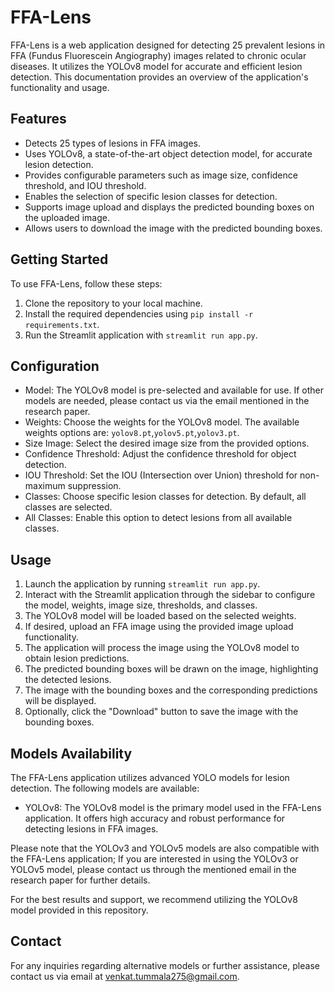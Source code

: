 # FFA-Lens

FFA-Lens is a web application designed for detecting 25 prevalent lesions in FFA (Fundus Fluorescein Angiography) images related to chronic ocular diseases. It utilizes the YOLOv8 model for accurate and efficient lesion detection. This documentation provides an overview of the application's functionality and usage.

## Features

- Detects 25 types of lesions in FFA images.
- Uses YOLOv8, a state-of-the-art object detection model, for accurate lesion detection.
- Provides configurable parameters such as image size, confidence threshold, and IOU threshold.
- Enables the selection of specific lesion classes for detection.
- Supports image upload and displays the predicted bounding boxes on the uploaded image.
- Allows users to download the image with the predicted bounding boxes.

## Getting Started

To use FFA-Lens, follow these steps:

1. Clone the repository to your local machine.
2. Install the required dependencies using `pip install -r requirements.txt`.
3. Run the Streamlit application with `streamlit run app.py`.

## Configuration

- Model: The YOLOv8 model is pre-selected and available for use. If other models are needed, please contact us via the email mentioned in the research paper.
- Weights: Choose the weights for the YOLOv8 model. The available weights options are: `yolov8.pt`,`yolov5.pt`,`yolov3.pt`.
- Size Image: Select the desired image size from the provided options.
- Confidence Threshold: Adjust the confidence threshold for object detection.
- IOU Threshold: Set the IOU (Intersection over Union) threshold for non-maximum suppression.
- Classes: Choose specific lesion classes for detection. By default, all classes are selected.
- All Classes: Enable this option to detect lesions from all available classes.

## Usage

1. Launch the application by running `streamlit run app.py`.
2. Interact with the Streamlit application through the sidebar to configure the model, weights, image size, thresholds, and classes.
3. The YOLOv8 model will be loaded based on the selected weights.
4. If desired, upload an FFA image using the provided image upload functionality.
5. The application will process the image using the YOLOv8 model to obtain lesion predictions.
6. The predicted bounding boxes will be drawn on the image, highlighting the detected lesions.
7. The image with the bounding boxes and the corresponding predictions will be displayed.
8. Optionally, click the "Download" button to save the image with the bounding boxes.

## Models Availability

The FFA-Lens application utilizes advanced YOLO models for lesion detection. The following models are available:

- YOLOv8: The YOLOv8 model is the primary model used in the FFA-Lens application. It offers high accuracy and robust performance for detecting lesions in FFA images.

Please note that the YOLOv3 and YOLOv5 models are also compatible with the FFA-Lens application; If you are interested in using the YOLOv3 or YOLOv5 model, please contact us through the mentioned email in the research paper for further details.

For the best results and support, we recommend utilizing the YOLOv8 model provided in this repository.


## Contact

For any inquiries regarding alternative models or further assistance, please contact us via email at [venkat.tummala275@gmail.com](mailto:venkat.tummala275@gmail.com).


